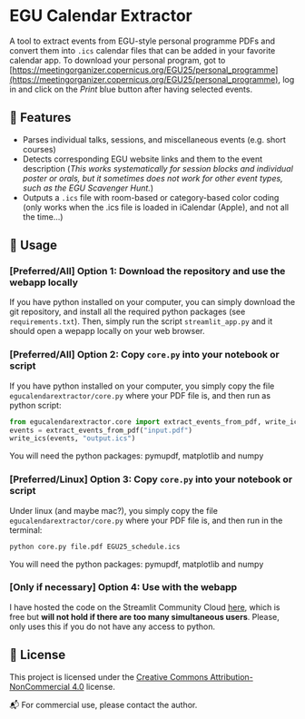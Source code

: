 # EGU Calendar Extractor

A tool to extract events from EGU-style personal programme PDFs and convert them into `.ics` calendar files that can be added in your favorite calendar app. To download your personal program, got to [https://meetingorganizer.copernicus.org/EGU25/personal_programme](https://meetingorganizer.copernicus.org/EGU25/personal_programme), log in and click on the *Print* blue button after having selected events.

## 🔧 Features
- Parses individual talks, sessions, and miscellaneous events (e.g. short courses)
- Detects corresponding EGU website links and them to the event description (*This works systematically for session blocks and individual poster or orals, but it sometimes does not work for other event types, such as the EGU Scavenger Hunt.*)
- Outputs a `.ics` file with room-based or category-based color coding (only works when the .ics file is loaded in iCalendar (Apple), and not all the time...)


## 🚀 Usage

### [Preferred/All] Option 1: Download the repository and use the webapp locally

If you have python installed on your computer, you can simply download the git repository, and install all the required python packages (see `requirements.txt`). Then, simply run the script `streamlit_app.py` and it should open a wepapp locally on your web browser.


### [Preferred/All] Option 2: Copy `core.py` into your notebook or script

If you have python installed on your computer, you simply copy the file `egucalendarextractor/core.py` where your PDF file is, and then run as python script:

```python
from egucalendarextractor.core import extract_events_from_pdf, write_ics
events = extract_events_from_pdf("input.pdf")
write_ics(events, "output.ics")
```

You will need the python packages: pymupdf, matplotlib and numpy

### [Preferred/Linux] Option 3: Copy `core.py` into your notebook or script

Under linux (and maybe mac?), you simply copy the file `egucalendarextractor/core.py` where your PDF file is, and then run in the terminal:

```bash
python core.py file.pdf EGU25_schedule.ics
```
You will need the python packages: pymupdf, matplotlib and numpy

### [Only if necessary] Option 4: Use with the webapp

I have hosted the code on the Streamlit Community Cloud [here](https://egucalendarextractor.streamlit.app/), which is free but **will not hold if there are too many simultaneous users**. Please, only uses this if you do not have any access to python.


<!-- ### Option 2: As a CLI tool

```bash
python egucalendarextractor/core.py input.pdf output.ics
``` -->

## 🪪 License

This project is licensed under the [Creative Commons Attribution-NonCommercial 4.0](https://creativecommons.org/licenses/by-nc/4.0/) license.

📬 For commercial use, please contact the author.
